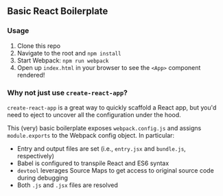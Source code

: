## Basic React Boilerplate

### Usage

1. Clone this repo
2. Navigate to the root and `npm install`
3. Start Webpack: `npm run webpack`
4. Open up `index.html` in your browser to see the `<App>` component rendered!

### Why not just use `create-react-app`?

`create-react-app` is a great way to quickly scaffold a React app, but you'd need to eject to uncover all the configuration under the hood.

This (very) basic boilerplate exposes `webpack.config.js` and assigns `module.exports` to the Webpack config object. In particular:

- Entry and output files are set (i.e., `entry.jsx` and `bundle.js`, respectively)
- Babel is configured to transpile React and ES6 syntax
- `devtool` leverages Source Maps to get access to original source code during debugging
- Both `.js` and `.jsx` files are resolved
